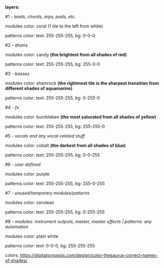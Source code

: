 __layers:__

#1 - _leads, chords, arps, pads, etc._

modules color: coral (1 tile to the left from white)

patterns color: text: 255-255-255, bg: 0-0-0



#2 - _drums_

modules color:  candy __(the brightest from all shades of red)__

patterns color: text: 255-255-255, bg: 255-0-0



#3 - _basses_

modules color: shamrock __(the rightmost tile is the sharpest transition from different shades of aquamarine)__

patterns color: text: 255-255-255, bg: 0-255-0



#4 - _fx_

modules color: bumblebee __(the most saturated from all shades of yellow)__

patterns color: text: 255-255-255, bg: 255-255-0

#5 - _vocals and any vocal-related stuff_

modules color: cobalt __(the darkest from all shades of blue)__

patterns color: text: 255-255-255, bg: 0-0-255



#6 - _user defined_

modules color: purple

patterns color: text: 255-255-255, bg: 255-0-255



#7 - _unused/temporary modules/patterns_

modules color: cerulean

patterns color: text: 255-255-255, bg: 0-255-255



#8 - _modules: instrument outputs, master, master effects | patterns: any automation_

modules color: plain white

patterns color: text: 0-0-0, bg: 255-255-255



colors: https://digitalsynopsis.com/design/color-thesaurus-correct-names-of-shades/
